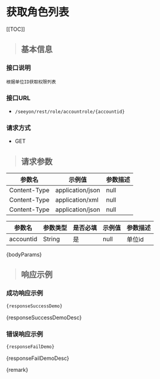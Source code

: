 # 获取角色列表

[[TOC]]

>## 基本信息

### 接口说明
```text
根据单位ID获取权限列表
```

### 接口URL

- `/seeyon/rest/role/accountrole/{accountid}`

### 请求方式
- GET

>## 请求参数

参数名 | 示例值 | 参数描述 
 --- | --- | ---
Content-Type|application/json|null
Content-Type|application/xml|null
Content-Type|application/json|null




参数名 | 参数类型 | 是否必填 | 示例值 | 参数描述 
 ---| ---| --- | --- | --- 
accountid|String|是|null|单位id

{bodyParams}

> ## 响应示例

### 成功响应示例
```javascript
{responseSuccessDemo}
```

{responseSuccessDemoDesc}

### 错误响应示例
```javascript
{responseFailDemo}
```

{responseFailDemoDesc}


{remark}